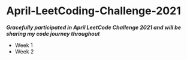 # April-LeetCoding-Challenge-2021

***Gracefully participated in April LeetCode Challenge 2021 and will be sharing my code journey throughout***

* Week 1
* Week 2


